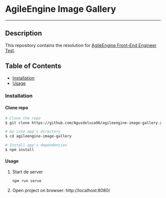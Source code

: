 # AgileEngine Image Gallery

---
## Description

This repository contains the resolution for [AgileEngine Front-End Engineer Test](https://agileengine.gitlab.io/interview/test-tasks/fevJhBJmQRwtfHLZ/).

## Table of Contents
  - [Installation](#installation)
  - [Usage](#usage)

### Installation

#### Clone repo

```bash
# Clone the repo
$ git clone https://github.com/Agusdeluca96/agileengine-image-gallery.git

# Go into app's directory
$ cd agileengine-image-gallery

# Install app's dependencies
$ npm install
```

#### Usage

1. Start de server

   ```bash
   npm run serve
   ```

2. Open project on browser: http://localhost:8080/
